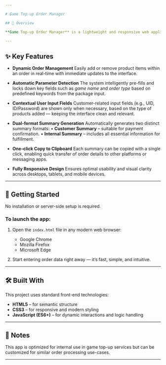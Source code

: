 ```yaml
---

# Game Top-up Order Manager

## 🧾 Overview

**Game Top-up Order Manager** is a lightweight and responsive web application designed to streamline and simplify the game top-up order process. The primary goal is to reduce manual data entry errors and accelerate workflow — from receiving customer orders to internal processing and delivery.

---
```


## ✨ Key Features

* **Dynamic Order Management**
  Easily add or remove product items within an order in real-time with immediate updates to the interface.

* **Automatic Parameter Detection**
  The system intelligently pre-fills and locks down key fields such as *game name* and *order type* based on predefined keywords from the package input.

* **Contextual User Input Fields**
  Customer-related input fields (e.g., UID, ID/Password) are shown only when necessary, based on the type of products added — keeping the interface clean and relevant.

* **Dual-format Summary Generation**
  Automatically generates two distinct summary formats:
  • **Customer Summary** – suitable for payment confirmation.
  • **Internal Summary** – includes all essential information for fulfillment.

* **One-click Copy to Clipboard**
  Each summary can be copied with a single click, enabling quick transfer of order details to other platforms or messaging apps.

* **Fully Responsive Design**
  Ensures optimal usability and visual clarity across desktops, tablets, and mobile devices.

---

## 🚀 Getting Started

No installation or server-side setup is required.

### To launch the app:

1. Open the `index.html` file in any modern web browser:

   * Google Chrome
   * Mozilla Firefox
   * Microsoft Edge

2. Start entering order data right away — it’s fast, simple, and intuitive.

---

## 🛠️ Built With

This project uses standard front-end technologies:

* **HTML5** – for semantic structure
* **CSS3** – for responsive and modern styling
* **JavaScript (ES6+)** – for dynamic interactions and logic handling

---

## 📌 Notes

This app is optimized for internal use in game top-up services but can be customized for similar order processing use-cases.

---

